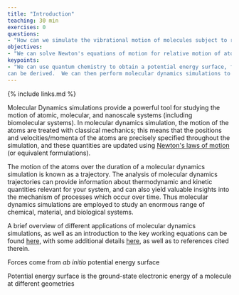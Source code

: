 ```yaml
---
title: "Introduction"
teaching: 30 min
exercises: 0
questions:
- "How can we simulate the vibrational motion of molecules subject to realistic intramolecular forces?"
objectives:
- "We can solve Newton's equations of motion for relative motion of atoms subject to intramolecular forces."
keypoints:
- "We can use quantum chemistry to obtain a potential energy surface, from which realistic intramolecular forces 
can be derived.  We can then perform molecular dynamics simulations to solve Newton's equation of motion for the relative motion of atoms subject to realistic intramolecular forces."
---
```

{% include links.md %}

Molecular Dynamics simulations provide a powerful tool for studying the motion of atomic, molecular, and nanoscale systems 
(including biomolecular systems).  In molecular dynamics simulation, the motion of the atoms are treated with classical mechanics; this means that the positions and velocities/momenta of the atoms are precisely specified throughout the simulation, and these quantities are updated using [Newton's laws of motion](https://en.wikipedia.org/wiki/Newton%27s_laws_of_motion) (or equivalent formulations).  

The motion of the atoms over the duration of a molecular dynamics simulation is known as a trajectory.  The analysis of 
molecular dynamics trajectories can provide information about thermodynamic and kinetic quantities relevant for your system, and can also yield valuable insights into the mechanism of processes which occur over time.  Thus molecular dynamics simulations are employed to study an enormous range of chemical, material, and biological systems.  

A brief overview of different applications of molecular dynamics simulations, as well as an introduction to the key working
equations can be found [here](https://github.com/FoleyLab/2019-Tapia-MolSSI/blob/master/Further_Reading/MD_MainPaper.pdf), with some additional details [here](https://github.com/FoleyLab/2019-Tapia-MolSSI/blob/master/Further_Reading/MD_TheoreticalBackground.pdf), as well as to references cited therein.

Forces come from _ab_ _initio_ potential energy surface

Potential energy surface is the ground-state electronic energy of a molecule at different geometries
